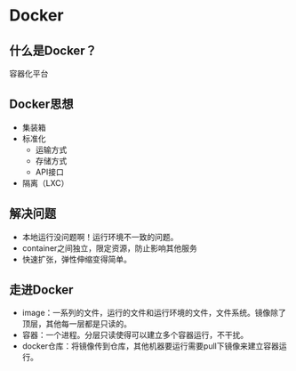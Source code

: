 # Docker

## 什么是Docker？

容器化平台

## Docker思想

- 集装箱
- 标准化
  - 运输方式
  - 存储方式
  - API接口
- 隔离（LXC）

## 解决问题

- 本地运行没问题啊！运行环境不一致的问题。
- container之间独立，限定资源，防止影响其他服务
- 快速扩张，弹性伸缩变得简单。

## 走进Docker 

- image：一系列的文件，运行的文件和运行环境的文件，文件系统。镜像除了顶层，其他每一层都是只读的。
- 容器：一个进程。分层只读使得可以建立多个容器运行，不干扰。
- docker仓库：将镜像传到仓库，其他机器要运行需要pull下镜像来建立容器运行。